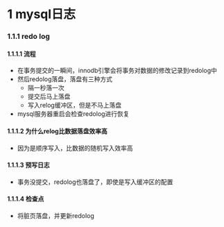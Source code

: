# 1	mysql日志
### 1.1.1	redo log
#### 1.1.1.1	流程
- 在事务提交的一瞬间，innodb引擎会将事务对数据的修改记录到redolog中
- 然后redolog落盘，落盘有三种方式
	- 隔一秒落一次
	- 提交后马上落盘
	- 写入relog缓冲区，但是不马上落盘
- mysql服务器重启会检查redolog进行恢复
#### 1.1.1.2	为什么relog比数据落盘效率高
- 因为是顺序写入，比数据的随机写入效率高
#### 1.1.1.3	预写日志
- 事务没提交，redolog也落盘了，即使是写入缓冲区的配置
#### 1.1.1.4	检查点
- 将脏页落盘，并更新redolog
